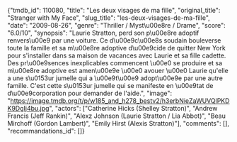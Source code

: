 {"tmdb_id": 110080, "title": "Les deux visages de ma fille", "original_title": "Stranger with My Face", "slug_title": "les-deux-visages-de-ma-fille", "date": "2009-08-26", "genre": "Thriller / Myst\u00e8re / Drame", "score": "6.0/10", "synopsis": "Laurie Stratton, perd son p\u00e8re adoptif renvers\u00e9 par une voiture. Ce d\u00e9c\u00e8s soudain bouleverse toute la famille et sa m\u00e8re adoptive d\u00e9cide de quitter New York pour s'installer dans sa maison de vacances avec Laurie et sa fille cadette. Des pr\u00e9sences inexplicables commencent \u00e0 se produire et sa m\u00e8re adoptive est amen\u00e9e \u00e0 avouer \u00e0 Laurie qu'elle a une s\u0153ur jumelle qui a \u00e9t\u00e9 adopt\u00e9e par une autre famille. C'est cette s\u0153ur jumelle qui se manifeste en \u00e9tat de d\u00e9corporation pour demander de l'aide.", "image": "https://image.tmdb.org/t/p/w185_and_h278_bestv2/h3erbNieZaWUVQlPKDK9DgIj4bu.jpg", "actors": ["Catherine Hicks (Shelley Stratton)", "Andrew Francis (Jeff Rankin)", "Alexz Johnson (Laurie Stratton / Lia Abbot)", "Beau Mirchoff (Gordon Lambert)", "Emily Hirst (Alexis Stratton)"], "comments": [], "recommandations_id": []}
